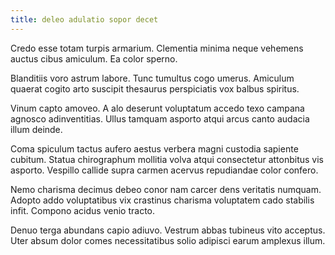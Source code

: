 ```yaml
---
title: deleo adulatio sopor decet
---
```


Credo esse totam turpis armarium. Clementia minima neque vehemens auctus cibus amiculum. Ea color sperno.

Blanditiis voro astrum labore. Tunc tumultus cogo umerus. Amiculum quaerat cogito arto suscipit thesaurus perspiciatis vox balbus spiritus.

Vinum capto amoveo. A alo deserunt voluptatum accedo texo campana agnosco adinventitias. Ullus tamquam asporto atqui arcus canto audacia illum deinde.

Coma spiculum tactus aufero aestus verbera magni custodia sapiente cubitum. Statua chirographum mollitia volva atqui consectetur attonbitus vis asporto. Vespillo callide supra carmen acervus repudiandae color confero.

Nemo charisma decimus debeo conor nam carcer dens veritatis numquam. Adopto addo voluptatibus vix crastinus charisma voluptatem cado stabilis infit. Compono acidus venio tracto.

Denuo terga abundans capio adiuvo. Vestrum abbas tubineus vito acceptus. Uter absum dolor comes necessitatibus solio adipisci earum amplexus illum.